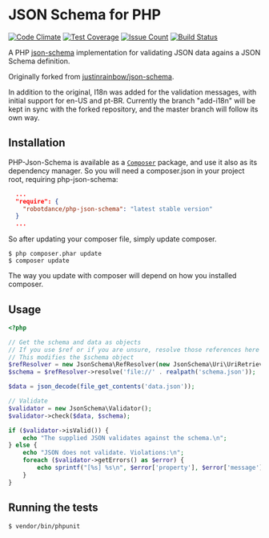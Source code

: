 # JSON Schema for PHP

[![Code Climate](https://codeclimate.com/github/robotdance/php-json-schema/badges/gpa.svg)](https://codeclimate.com/github/robotdance/php-json-schema)
[![Test Coverage](https://codeclimate.com/github/robotdance/php-json-schema/badges/coverage.svg)](https://codeclimate.com/github/robotdance/php-json-schema/coverage)
[![Issue Count](https://codeclimate.com/github/robotdance/php-json-schema/badges/issue_count.svg)](https://codeclimate.com/github/robotdance/php-json-schema)
[![Build Status](https://travis-ci.org/robotdance/php-json-schema.svg?branch=master)](https://travis-ci.org/robotdance/php-json-schema)

A PHP [json-schema](http://json-schema.org/) implementation for validating JSON data agains a JSON Schema definition.

Originally forked from [justinrainbow/json-schema](https://github.com/justinrainbow/json-schema).

In addition to the original, I18n was added for the validation messages, with initial support for en-US and pt-BR.
Currently the branch "add-i18n" will be kept in sync with the forked repository, and the master branch will follow its own way.

## Installation

PHP-Json-Schema is available as a [`Composer`](https://github.com/composer/composer) package, and use it also as its dependency manager.
So you will need a composer.json in your project root, requiring php-json-schema:

```json
  ...
  "require": {
    "robotdance/php-json-schema": "latest stable version"
  }
  ...
```

So after updating your composer file, simply update composer.

    $ php composer.phar update
    $ composer update

The way you update with composer will depend on how you installed composer.

## Usage

```php
<?php

// Get the schema and data as objects
// If you use $ref or if you are unsure, resolve those references here
// This modifies the $schema object
$refResolver = new JsonSchema\RefResolver(new JsonSchema\Uri\UriRetriever(), new JsonSchema\Uri\UriResolver());
$schema = $refResolver->resolve('file://' . realpath('schema.json'));

$data = json_decode(file_get_contents('data.json'));

// Validate
$validator = new JsonSchema\Validator();
$validator->check($data, $schema);

if ($validator->isValid()) {
    echo "The supplied JSON validates against the schema.\n";
} else {
    echo "JSON does not validate. Violations:\n";
    foreach ($validator->getErrors() as $error) {
        echo sprintf("[%s] %s\n", $error['property'], $error['message']);
    }
}
```

## Running the tests

    $ vendor/bin/phpunit
